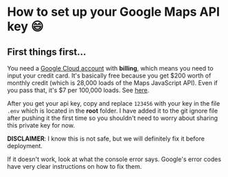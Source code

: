 # How to set up your Google Maps API key :smile:

## First things first...

You need a [Google Cloud account](https://developers.google.com/) with **billing**, which means you need to input your credit card. It's basically free because you get \$200 worth of monthly credit (which is 28,000 loads of the Maps JavaScript API). Even if you pass that, it's \$7 per 100,000 loads. See [here](https://cloud.google.com/maps-platform/pricing/sheet).

After you get your api key, copy and replace ``123456`` with your key in the file ``.env`` which is located in the **root** folder. I have added it to the git ignore file after pushing it the first time so you shouldn't need to worry about sharing this private key for now.

 **DISCLAIMER**: I know this is not safe, but we will definitely fix it before deployment.

If it doesn't work, look at what the console error says. Google's error codes have very clear instructions on how to fix them.